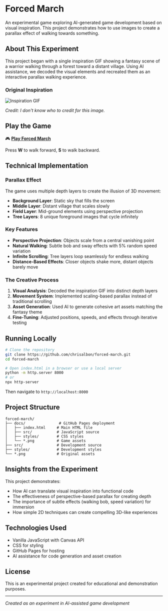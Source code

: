 # Forced March

An experimental game exploring AI-generated game development based on visual inspiration. This project demonstrates how to use images to create a parallax effect of walking towards something.

## About This Experiment

This project began with a single inspiration GIF showing a fantasy scene of a warrior walking through a forest toward a distant village. Using AI assistance, we decoded the visual elements and recreated them as an interactive parallax walking experience.

### Original Inspiration

![Inspiration GIF](inspiration.gif)

*Credit: I don't know who to credit for this image.*

## Play the Game

🎮 **[Play Forced March](https://chrisalbon.github.io/forced-march/)**

Press **W** to walk forward, **S** to walk backward.

## Technical Implementation

### Parallax Effect
The game uses multiple depth layers to create the illusion of 3D movement:
- **Background Layer**: Static sky that fills the screen
- **Middle Layer**: Distant village that scales slowly
- **Field Layer**: Mid-ground elements using perspective projection
- **Tree Layers**: 8 unique foreground images that cycle infinitely

### Key Features
- **Perspective Projection**: Objects scale from a central vanishing point
- **Natural Walking**: Subtle bob and sway effects with 5% random speed variation
- **Infinite Scrolling**: Tree layers loop seamlessly for endless walking
- **Distance-Based Effects**: Closer objects shake more, distant objects barely move

### The Creative Process

1. **Visual Analysis**: Decoded the inspiration GIF into distinct depth layers
2. **Movement System**: Implemented scaling-based parallax instead of traditional scrolling
3. **Asset Generation**: Used AI to generate cohesive art assets matching the fantasy theme
4. **Fine-Tuning**: Adjusted positions, speeds, and effects through iterative testing

## Running Locally

```bash
# Clone the repository
git clone https://github.com/chrisalbon/forced-march.git
cd forced-march

# Open index.html in a browser or use a local server
python -m http.server 8000
# or
npx http-server
```

Then navigate to `http://localhost:8000`

## Project Structure

```
forced-march/
├── docs/               # GitHub Pages deployment
│   ├── index.html     # Main HTML file
│   ├── src/           # JavaScript source
│   ├── styles/        # CSS styles
│   └── *.png          # Game assets
├── src/               # Development source
├── styles/            # Development styles
└── *.png              # Original assets
```

## Insights from the Experiment

This project demonstrates:
- How AI can translate visual inspiration into functional code
- The effectiveness of perspective-based parallax for creating depth
- The importance of subtle effects (walking bob, speed variation) for immersion
- How simple 2D techniques can create compelling 3D-like experiences

## Technologies Used

- Vanilla JavaScript with Canvas API
- CSS for styling
- GitHub Pages for hosting
- AI assistance for code generation and asset creation

## License

This is an experimental project created for educational and demonstration purposes.

---

*Created as an experiment in AI-assisted game development*